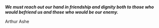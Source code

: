 _**We must reach out our hand in friendship and dignity both to those who would befriend us and those who would be our enemy.**_

Arthur Ashe